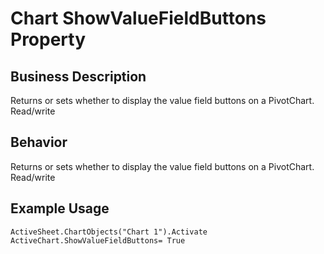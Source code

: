 # Chart ShowValueFieldButtons Property

## Business Description
Returns or sets whether to display the value field buttons on a PivotChart. Read/write

## Behavior
Returns or sets whether to display the value field buttons on a PivotChart. Read/write

## Example Usage
```vba
ActiveSheet.ChartObjects("Chart 1").Activate 
ActiveChart.ShowValueFieldButtons= True
```